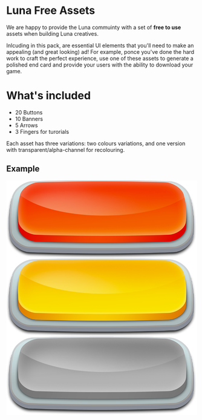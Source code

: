 # Luna Free Assets

We are happy to provide the Luna commuinty with a set of **free to use** assets when building Luna creatives. 

Inlcuding in this pack, are essential UI elements that you'll need to make an appealing (and great looking) ad! For example, ponce you've done the hard work to craft the perfect experience, use one of these assets to generate a polished end card and provide your users with the ability to download your game. 


# What's included

* 20 Buttons
* 10 Banners
* 5 Arrows
* 3 Fingers for turorials

Each asset has three variations: two colours variations, and one version with transparent/alpha-channel for recolouring.

## Example

![Example Buttons](/Buttons/8/button_example.png?raw=true=250x)


